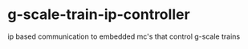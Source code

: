 g-scale-train-ip-controller
===========================

 ip based communication to embedded mc's that control g-scale trains
